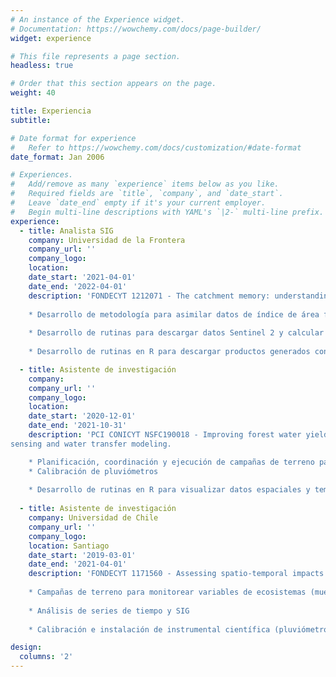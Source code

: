 ```yaml
---
# An instance of the Experience widget.
# Documentation: https://wowchemy.com/docs/page-builder/
widget: experience

# This file represents a page section.
headless: true

# Order that this section appears on the page.
weight: 40

title: Experiencia
subtitle:

# Date format for experience
#   Refer to https://wowchemy.com/docs/customization/#date-format
date_format: Jan 2006

# Experiences.
#   Add/remove as many `experience` items below as you like.
#   Required fields are `title`, `company`, and `date_start`.
#   Leave `date_end` empty if it's your current employer.
#   Begin multi-line descriptions with YAML's `|2-` multi-line prefix.
experience:
  - title: Analista SIG
    company: Universidad de la Frontera
    company_url: ''
    company_logo: 
    location: 
    date_start: '2021-04-01'
    date_end: '2022-04-01'
    description: 'FONDECYT 1212071 - The catchment memory: understanding how hydrological extremes are modulated by antecedent soil moisture conditions in a warmer climate.
    
    * Desarrollo de metodología para asimilar datos de índice de área foliar calculados a partir de datos remotos en el modelo "Soil Water Assesment Tool (SWAT+)"
    
    * Desarrollo de rutinas para descargar datos Sentinel 2 y calcular variables biofíscas usando ESA-SNAP en R
    
    * Desarrollo de rutinas en R para descargar productos generados con sensores remotos a escala de país (evapotranspiración, humedad de suelo y variables biofísicas)'

  - title: Asistente de investigación
    company: 
    company_url: ''
    company_logo: 
    location: 
    date_start: '2020-12-01'
    date_end: '2021-10-31'
    description: 'PCI CONICYT NSFC190018 - Improving forest water yield and productivity quantification at the catchment scale by mapping root depth and eco-physiological thresholds with remote
sensing and water transfer modeling.

    * Planificación, coordinación y ejecución de campañas de terreno para instalar pluviómetros en cuatro cuencas de Chile
    * Calibración de pluviómetros
    
    * Desarrollo de rutinas en R para visualizar datos espaciales y temporales recuperados desde sensores instalados en terreno'  
    
  - title: Asistente de investigación 
    company: Universidad de Chile
    company_url: ''
    company_logo: 
    location: Santiago
    date_start: '2019-03-01'
    date_end: '2021-04-01'
    description: 'FONDECYT 1171560 - Assessing spatio-temporal impacts of global change on water and biomass production processes at catchment scale: a synergistic approach based on remote sensing and coupled hydrological models to improve sustainable management of forest ecosystems.
    
    * Campañas de terreno para monitorear variables de ecosistemas (muestreo de suelos, tarugos de árboles, índice de área foliar, biomasa) 
    
    * Análisis de series de tiempo y SIG 
    
    * Calibración e instalación de instrumental científica (pluviómetros and sensores de humedad de suelo)'

design:
  columns: '2'
---
```

